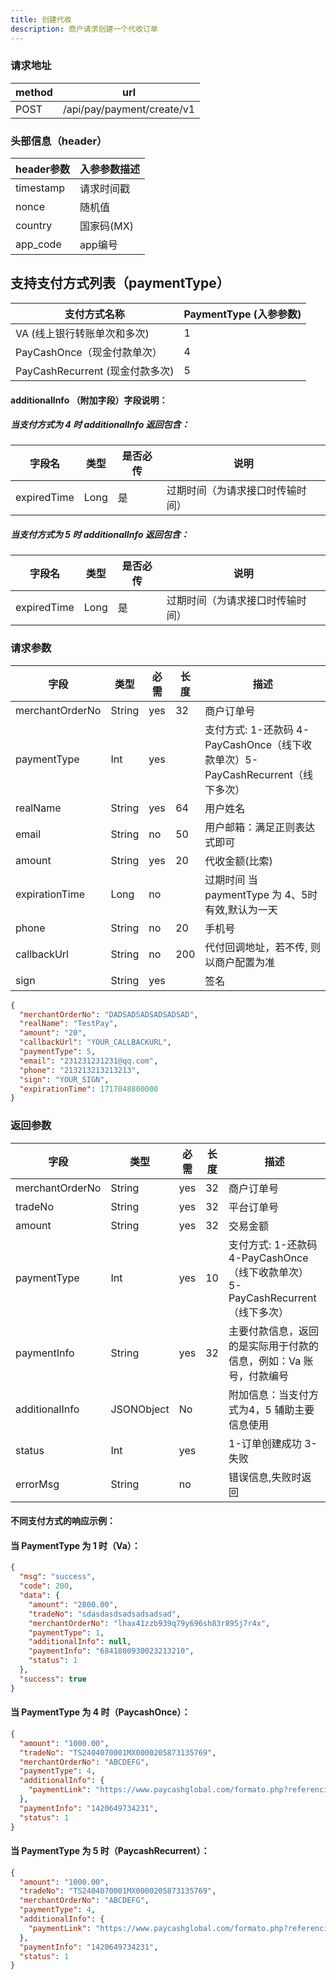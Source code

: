 ```yaml
---
title: 创建代收
description: 商户请求创建一个代收订单
---
```


### 请求地址

| method | url                        |
| ------ | -------------------------- |
| POST   | /api/pay/payment/create/v1 |

### 头部信息（header）

| header参数                  | 入参参数描述  |
|---------------------------|---------|
| timestamp                 | 请求时间戳   |
| nonce                     | 随机值     |
| country                   | 国家码(MX) |
| app_code                  | app编号   |

## 支持支付方式列表（paymentType）

| 支付方式名称                     | PaymentType (入参参数) |
| ------------------------------ | ---------------------- |
| VA (线上银行转账单次和多次)      | 1                      |
| PayCashOnce（现金付款单次）      | 4                      |
| PayCashRecurrent (现金付款多次)  | 5                      |

#### additionalInfo （附加字段）字段说明：


##### 当支付方式为 4 时 additionalInfo 返回包含：

| 字段名      | 类型 | 是否必传 | 说明                             |
| ----------- | ---- | -------- | -------------------------------- |
| expiredTime | Long | 是       | 过期时间（为请求接口时传输时间） |

##### 当支付方式为 5 时 additionalInfo 返回包含：

| 字段名      | 类型 | 是否必传 | 说明                             |
| ----------- | ---- | -------- | -------------------------------- |
| expiredTime | Long | 是       | 过期时间（为请求接口时传输时间） |

### 请求参数

| 字段              | 类型   | 必需  | 长度  | 描述                                                                             |
|-----------------| ------ |-----|-----|--------------------------------------------------------------------------------|
| merchantOrderNo | String | yes | 32  | 商户订单号                                                                          |
| paymentType     | Int    | yes |     | 支付方式: 1-还款码 4-PayCashOnce（线下收款单次）5-PayCashRecurrent（线下多次） |
| realName        | String | yes | 64  | 用户姓名                                                                           |
| email           | String | no  | 50  | 用户邮箱：满足正则表达式即可                                                                 |
| amount          | String | yes | 20  | 代收金额(比索)                                                                       |
| expirationTime  | Long   | no  |     | 过期时间 当 paymentType 为 4、5时有效,默认为一天                                              |
| phone           | String | no  | 20  | 手机号                                                                            |
| callbackUrl     | String | no  | 200 | 代付回调地址，若不传, 则以商户配置为准                                                           |
| sign            | String | yes |     | 签名                                                                             |

```json title="请求示例"
{
  "merchantOrderNo": "DADSADSADSADSADSAD",
  "realName": "TestPay",
  "amount": "20",
  "callbackUrl": "YOUR_CALLBACKURL",
  "paymentType": 5,
  "email": "231231231231@qq.com",
  "phone": "213213213213213",
  "sign": "YOUR_SIGN",
  "expirationTime": 1717048800000
}
```

### 返回参数

| 字段            | 类型       | 必需 | 长度 | 描述                                                       |
| --------------- | ---------- | ---- | ---- |----------------------------------------------------------|
| merchantOrderNo | String     | yes  | 32   | 商户订单号                                                    |
| tradeNo         | String     | yes  | 32   | 平台订单号                                                    |
| amount          | String     | yes  | 32   | 交易金额                                                     |
| paymentType     | Int        | yes  | 10   | 支付方式: 1-还款码 4-PayCashOnce（线下收款单次）5-PayCashRecurrent（线下多次） |
| paymentInfo     | String     | yes  | 32   | 主要付款信息，返回的是实际用于付款的信息，例如：Va 账号，付款编号                       |
| additionalInfo  | JSONObject | No   |      | 附加信息：当支付方式为4，5 辅助主要信息使用                                  |
| status          | Int        | yes |    | 1-订单创建成功  3-失败                                           |
| errorMsg        | String     | no  |    | 错误信息,失败时返回                                               |
#### 不同支付方式的响应示例：

#### 当 PaymentType 为 1 时（Va）：

```json
{
  "msg": "success",
  "code": 200,
  "data": {
    "amount": "2800.00",
    "tradeNo": "sdasdasdsadsadsadsad",
    "merchantOrderNo": "lhax41zzb939q79y696sh83r895j7r4x",
    "paymentType": 1,
    "additionalInfo": null,
    "paymentInfo": "6841800930023213210",
    "status": 1
  },
  "success": true
}
```

#### 当 PaymentType 为 4 时（PaycashOnce）：

```json
{
  "amount": "1000.00",
  "tradeNo": "TS2404070001MX0000205873135769",
  "merchantOrderNo": "ABCDEFG",
  "paymentType": 4,
  "additionalInfo": {
    "paymentLink": "https://www.paycashglobal.com/formato.php?referencia=ATQyMDY0OTczNDIzMg==&interno=1"
  },
  "paymentInfo": "1420649734231",
  "status": 1
}
```

#### 当 PaymentType 为 5 时（PaycashRecurrent）：

```json
{
  "amount": "1000.00",
  "tradeNo": "TS2404070001MX0000205873135769",
  "merchantOrderNo": "ABCDEFG",
  "paymentType": 4,
  "additionalInfo": {
    "paymentLink": "https://www.paycashglobal.com/formato.php?referencia=ATQyMDY0OTczNDIzMg==&interno=1"
  },
  "paymentInfo": "1420649734231",
  "status": 1
}
```
